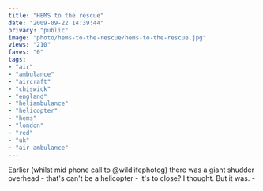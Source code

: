 ```yaml
---
title: "HEMS to the rescue"
date: "2009-09-22 14:39:44"
privacy: "public"
image: "photo/hems-to-the-rescue/hems-to-the-rescue.jpg"
views: "210"
faves: "0"
tags:
- "air"
- "ambulance"
- "aircraft"
- "chiswick"
- "england"
- "heliambulance"
- "helicopter"
- "hems"
- "london"
- "red"
- "uk"
- "air ambulance"
---
```

Earlier (whilst mid phone call to @wildlifephotog) there was a giant shudder overhead - that's can't be a helicopter - it's to close? I thought. But it was. - <a href="/photos/2009/09/22/hems-to-the-rescue" rel="nofollow"></a>

